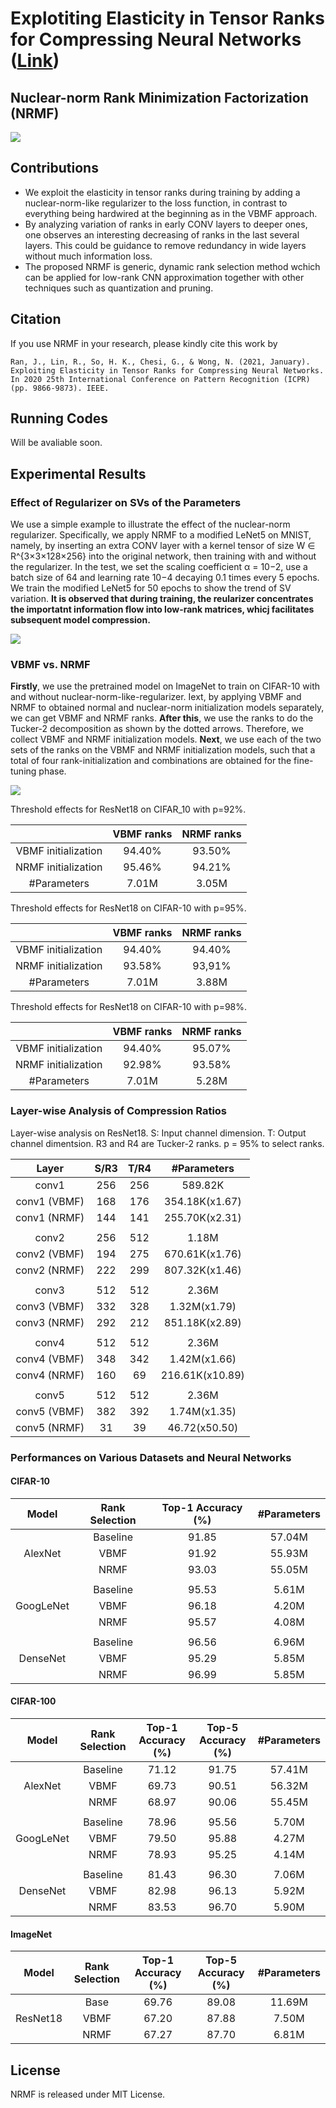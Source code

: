 # Explotiting Elasticity in Tensor Ranks for Compressing Neural Networks ([Link](https://arxiv.org/pdf/2105.04218.pdf))

## Nuclear-norm Rank Minimization Factorization (NRMF)
![](./fig/idea.png)

## Contributions
+ We exploit the elasticity in tensor ranks during training by adding a nuclear-norm-like regularizer to the loss function, in contrast to everything being hardwired at the beginning as in the VBMF approach.
+ By analyzing variation of ranks in early CONV layers to deeper ones, one observes an interesting decreasing of ranks in the last several layers. This could be guidance to remove redundancy in wide layers without much information loss.
+ The proposed NRMF is generic, dynamic rank selection method wchich can be applied for low-rank CNN approximation together with other techniques such as quantization and pruning.

## Citation
If you use NRMF in your research, please kindly cite this work by
```
Ran, J., Lin, R., So, H. K., Chesi, G., & Wong, N. (2021, January). Exploiting Elasticity in Tensor Ranks for Compressing Neural Networks. In 2020 25th International Conference on Pattern Recognition (ICPR) (pp. 9866-9873). IEEE.
```

## Running Codes
Will be avaliable soon.

## Experimental Results

### Effect of Regularizer on SVs of the Parameters
We use a simple example to illustrate the effect of the
nuclear-norm regularizer. Specifically, we apply NRMF to
a modified LeNet5 on MNIST, namely, by inserting
an extra CONV layer with a kernel tensor of size W ∈
R^{3×3×128×256} into the original network, then training with
and without the regularizer. In the test, we set the scaling
coefficient α = 10−2, use a batch size of 64 and learning rate
10−4 decaying 0.1 times every 5 epochs. We train the modified
LeNet5 for 50 epochs to show the trend of SV variation. **It is observed that during training, the reularizer concentrates the importatnt information flow into low-rank matrices, whicj facilitates subsequent model compression.**

![](./fig/curves.png)

### VBMF vs. NRMF
**Firstly**, we use the pretrained model on ImageNet to train on CIFAR-10 with and without nuclear-norm-like-regularizer. Iext, by applying VBMF and NRMF to obtained normal and nuclear-norm initialization models separately, we can get VBMF and NRMF ranks. **After this**, we use the ranks to do the Tucker-2 decomposition as shown by the dotted arrows. Therefore, we collect VBMF and NRMF initialization models. **Next**, we use each of the two sets of the ranks on the VBMF and NRMF initialization models, such that a total of four rank-initialization and combinations are obtained for the fine-tuning phase.

![](./fig/procedure.png)

Threshold effects for ResNet18 on CIFAR_10 with p=92%.

| | VBMF ranks | NRMF ranks |
|:---:|:---:|:----:|
| VBMF initialization | 94.40% | 93.50% |
| NRMF initialization | 95.46% | 94.21% |
| #Parameters | 7.01M | 3.05M |

Threshold effects for ResNet18 on CIFAR-10 with p=95%.

| | VBMF ranks | NRMF ranks |
|:---:|:---:|:----:|
| VBMF initialization | 94.40% | 94.40% |
| NRMF initialization | 93.58% | 93,91% |
| #Parameters | 7.01M | 3.88M |

Threshold effects for ResNet18 on CIFAR-10 with p=98%.

| | VBMF ranks | NRMF ranks|
|:----:|:----:|:----:|
| VBMF initialization | 94.40% | 95.07% |
| NRMF initialization | 92.98% | 93.58% |
| #Parameters | 7.01M | 5.28M |

### Layer-wise Analysis of Compression Ratios
Layer-wise analysis on ResNet18. S: Input channel dimension.
T: Output channel dimentsion. R3 and R4 are Tucker-2 ranks. p = 95% to select ranks.

| Layer | S/R3 | T/R4 | #Parameters |
|:---:|:---:|:---:|:---:|
| conv1 | 256 | 256 | 589.82K |
| conv1 (VBMF) | 168 | 176 | 354.18K(x1.67) |
| conv1 (NRMF) | 144 | 141 | 255.70K(x2.31) |
| | | | |
| conv2 | 256 | 512 | 1.18M |
| conv2 (VBMF) | 194 | 275 | 670.61K(x1.76) |
| conv2 (NRMF) | 222 | 299 | 807.32K(x1.46) |
| | | | |
| conv3 | 512 | 512 | 2.36M |
| conv3 (VBMF) | 332 | 328 | 1.32M(x1.79) |
| conv3 (NRMF) | 292 | 212 | 851.18K(x2.89) |
| | | | |
| conv4 | 512 | 512 | 2.36M |
| conv4 (VBMF) | 348 | 342 | 1.42M(x1.66) |
| conv4 (NRMF) | 160 | 69 | 216.61K(x10.89) |
| | | | |
| conv5 | 512 | 512 | 2.36M |
| conv5 (VBMF) | 382 | 392 | 1.74M(x1.35) |
| conv5 (NRMF) | 31 | 39 | 46.72(x50.50) |

### Performances on Various Datasets and Neural Networks

#### CIFAR-10
| Model | Rank Selection | Top-1 Accuracy (%) | #Parameters |
|:---:|:---:|:---:|:---:|
| | Baseline | 91.85 | 57.04M |
| AlexNet  | VBMF | 91.92 | 55.93M |
| | NRMF | 93.03 | 55.05M |
| | | | |
| | Baseline | 95.53 | 5.61M |
| GoogLeNet  | VBMF | 96.18 | 4.20M |
| | NRMF | 95.57 | 4.08M |
| | | | |
| | Baseline | 96.56 | 6.96M |
| DenseNet | VBMF | 95.29 | 5.85M |
| | NRMF | 96.99 | 5.85M |

#### CIFAR-100
| Model | Rank Selection | Top-1 Accuracy (%) | Top-5 Accuracy (%) | #Parameters |
|:---:|:---:|:---:|:---:|:---:|
| | Baseline | 71.12 | 91.75 | 57.41M |
| AlexNet | VBMF | 69.73 | 90.51 | 56.32M |
| | NRMF | 68.97 | 90.06 | 55.45M |
| | | | |
| | Baseline | 78.96 | 95.56 | 5.70M |
| GoogLeNet | VBMF | 79.50 | 95.88 | 4.27M |
| | NRMF | 78.93 | 95.25 | 4.14M |
| | | | |
| | Baseline | 81.43 | 96.30 | 7.06M |
| DenseNet | VBMF | 82.98 | 96.13 | 5.92M |
| | NRMF | 83.53 | 96.70 | 5.90M |

#### ImageNet
| Model | Rank Selection | Top-1 Accuracy (%) | Top-5 Accuracy (%) | #Parameters |
|:---:|:---:|:---:|:---:|:---:|
| | Base | 69.76 | 89.08 | 11.69M |
| ResNet18| VBMF | 67.20 | 87.88 | 7.50M |
| | NRMF | 67.27 | 87.70 | 6.81M |

## License
NRMF is released under MIT License.